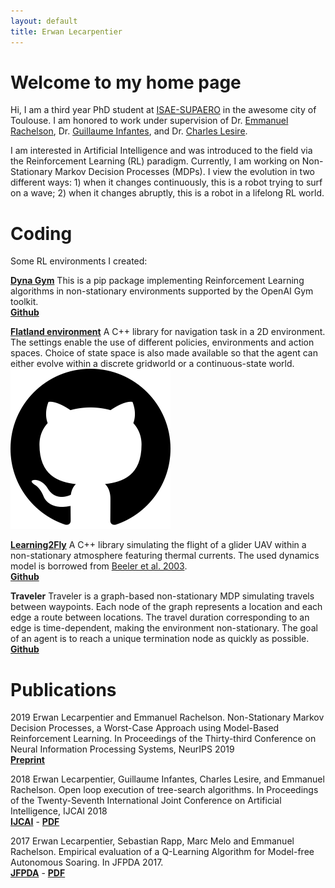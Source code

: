 ```yaml
---
layout: default
title: Erwan Lecarpentier
---
```


# Welcome to my home page

Hi, I am a third year PhD student at [ISAE-SUPAERO](https://www.isae-supaero.fr/en/) in the awesome city of Toulouse. I am honored to work under supervision of Dr. [Emmanuel Rachelson](https://people.isae-supaero.fr/emmanuel-rachelson?lang=en), Dr. [Guillaume Infantes](https://scholar.google.fr/citations?user=CyD_G68AAAAJ&hl=en), and Dr. [Charles Lesire](https://www.onera.fr/en/node/3104).

I am interested in Artificial Intelligence and was introduced to the field via the Reinforcement Learning (RL) paradigm. Currently, I am working on Non-Stationary Markov Decision Processes (MDPs). I view the evolution in two different ways: 1) when it changes continuously, this is a robot trying to surf on a wave; 2) when it changes abruptly, this is a robot in a lifelong RL world.

# Coding

Some RL environments I created:

[**Dyna Gym**](https://github.com/SuReLI/dyna-gym)
This is a pip package implementing Reinforcement Learning algorithms in non-stationary environments supported by the OpenAI Gym toolkit.<br/>
[**Github**](https://github.com/SuReLI/dyna-gym)

[**Flatland environment**](https://github.com/erwanlecarpentier/flatland)
A C++ library for navigation task in a 2D environment. The settings enable the use of different policies, environments and action spaces. Choice of state space is also made available so that the agent can either evolve within a discrete gridworld or a continuous-state world.<br/>
<a href="https://github.com/erwanlecarpentier/flatland"><img class="link_icon_button" src="img/github_logo.png"></a>

[**Learning2Fly**](https://github.com/erwanlecarpentier/l2f)
A C++ library simulating the flight of a glider UAV within a non-stationary atmosphere featuring thermal currents. The used dynamics model is borrowed from [Beeler et al. 2003](https://ntrs.nasa.gov/search.jsp?R=20040031358).<br/>
[**Github**](https://github.com/erwanlecarpentier/l2f)

**Traveler**
Traveler is a graph-based non-stationary MDP simulating travels between waypoints. Each node of the graph represents a location and each edge a route between locations. The travel duration corresponding to an edge is time-dependent, making the environment non-stationary. The goal of an agent is to reach a unique termination node as quickly as possible.<br/>
[**Github**](https://github.com/erwanlecarpentier/traveler)

# Publications

2019 Erwan Lecarpentier and Emmanuel Rachelson. Non-Stationary Markov Decision Processes, a Worst-Case Approach using Model-Based Reinforcement Learning. In Proceedings of the Thirty-third Conference on Neural Information Processing Systems, NeurIPS 2019<br/>
[**Preprint**](https://arxiv.org/abs/1904.10090)

2018 Erwan Lecarpentier, Guillaume Infantes, Charles Lesire, and Emmanuel Rachelson. Open loop execution of tree-search algorithms. In Proceedings of the Twenty-Seventh International Joint Conference on Artificial Intelligence, IJCAI 2018<br/>
[**IJCAI**](https://www.ijcai.org/proceedings/2018/0327.pdf) - [**PDF**](https://erwanlecarpentier.github.io/18openloop.pdf)

2017 Erwan Lecarpentier, Sebastian Rapp, Marc Melo and Emmanuel Rachelson. Empirical evaluation of a Q-Learning Algorithm for Model-free Autonomous Soaring. In JFPDA 2017.<br/>
[**JFPDA**](https://pfia2017.greyc.fr/share/actes/JFPDA/Lecarpentier_JFPDA_2017.pdf) - [**PDF**](https://erwanlecarpentier.github.io/17empirical.pdf)

